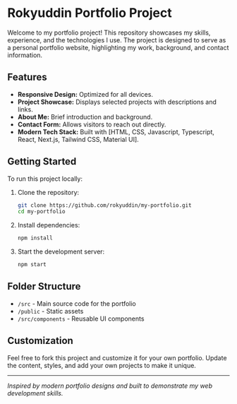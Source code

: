 # Rokyuddin Portfolio Project

Welcome to my portfolio project! This repository showcases my skills, experience, and the technologies I use. The project is designed to serve as a personal portfolio website, highlighting my work, background, and contact information.

## Features

- **Responsive Design:** Optimized for all devices.
- **Project Showcase:** Displays selected projects with descriptions and links.
- **About Me:** Brief introduction and background.
- **Contact Form:** Allows visitors to reach out directly.
- **Modern Tech Stack:** Built with [HTML, CSS, Javascript, Typescript, React, Next.js, Tailwind CSS, Material UI].

## Getting Started

To run this project locally:

1. Clone the repository:
   ```bash
   git clone https://github.com/rokyuddin/my-portfolio.git
   cd my-portfolio
   ```
2. Install dependencies:
   ```bash
   npm install
   ```
3. Start the development server:
   ```bash
   npm start
   ```

## Folder Structure

- `/src` - Main source code for the portfolio
- `/public` - Static assets
- `/src/components` - Reusable UI components

## Customization

Feel free to fork this project and customize it for your own portfolio. Update the content, styles, and add your own projects to make it unique.

---

_Inspired by modern portfolio designs and built to demonstrate my web development skills._
